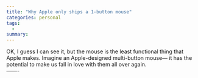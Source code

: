 ```yaml
---
title: "Why Apple only ships a 1-button mouse"
categories: personal
tags:
  -
summary: 
---
```

<p>OK, I guess I can see it, but the mouse is the least functional thing that Apple makes. Imagine an Apple-designed multi-button mouse&#8212; it has the potential to make us fall in love with them all over again. <br />
&#8212;&#8212;-</p>
